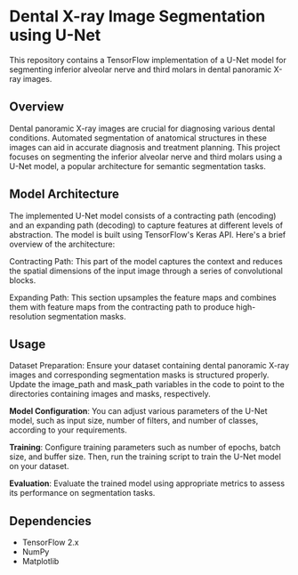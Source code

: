 # Dental X-ray Image Segmentation using U-Net
This repository contains a TensorFlow implementation of a U-Net model for segmenting inferior alveolar nerve and third molars in dental panoramic X-ray images.

## Overview
Dental panoramic X-ray images are crucial for diagnosing various dental conditions. Automated segmentation of anatomical structures in these images can aid in accurate diagnosis and treatment planning. This project focuses on segmenting the inferior alveolar nerve and third molars using a U-Net model, a popular architecture for semantic segmentation tasks.

## Model Architecture
The implemented U-Net model consists of a contracting path (encoding) and an expanding path (decoding) to capture features at different levels of abstraction. The model is built using TensorFlow's Keras API. Here's a brief overview of the architecture:

Contracting Path: This part of the model captures the context and reduces the spatial dimensions of the input image through a series of convolutional blocks.

Expanding Path: This section upsamples the feature maps and combines them with feature maps from the contracting path to produce high-resolution segmentation masks.

## Usage
Dataset Preparation: Ensure your dataset containing dental panoramic X-ray images and corresponding segmentation masks is structured properly. Update the image_path and mask_path variables in the code to point to the directories containing images and masks, respectively.

**Model Configuration**: You can adjust various parameters of the U-Net model, such as input size, number of filters, and number of classes, according to your requirements.

**Training**: Configure training parameters such as number of epochs, batch size, and buffer size. Then, run the training script to train the U-Net model on your dataset.

**Evaluation**: Evaluate the trained model using appropriate metrics to assess its performance on segmentation tasks.

## Dependencies
- TensorFlow 2.x 
- NumPy 
- Matplotlib
